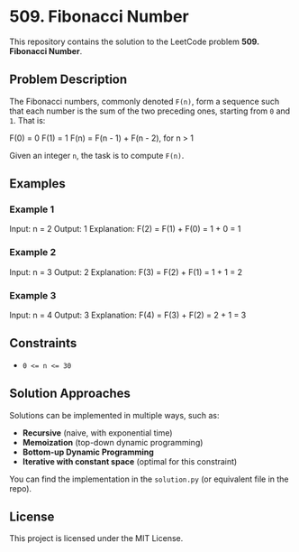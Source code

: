 # 509. Fibonacci Number

This repository contains the solution to the LeetCode problem **509. Fibonacci Number**.

## Problem Description

The Fibonacci numbers, commonly denoted `F(n)`, form a sequence such that each number is the sum of the two preceding ones, starting from `0` and `1`. That is:

F(0) = 0
F(1) = 1
F(n) = F(n - 1) + F(n - 2), for n > 1


Given an integer `n`, the task is to compute `F(n)`.

## Examples

### Example 1
Input: n = 2
Output: 1
Explanation: F(2) = F(1) + F(0) = 1 + 0 = 1



### Example 2
Input: n = 3
Output: 2
Explanation: F(3) = F(2) + F(1) = 1 + 1 = 2


### Example 3
Input: n = 4
Output: 3
Explanation: F(4) = F(3) + F(2) = 2 + 1 = 3


## Constraints

- `0 <= n <= 30`

## Solution Approaches

Solutions can be implemented in multiple ways, such as:

- **Recursive** (naive, with exponential time)
- **Memoization** (top-down dynamic programming)
- **Bottom-up Dynamic Programming**
- **Iterative with constant space** (optimal for this constraint)

You can find the implementation in the `solution.py` (or equivalent file in the repo).

## License

This project is licensed under the MIT License.

